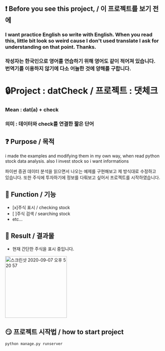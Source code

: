 ## ❗ Before you see this project, / 이 프로젝트를 보기 전에
### I want practice English so write with English. When you read this, little bit look so weird cause I don't used translate I ask for understanding on that point. Thanks.
### 작성자는 한국인으로 영어를 연습하기 위해 영어도 같이 적어져 있습니다. 번역기를 이용하지 않기에 다소 어눌한 것에 양해를 구합니다.

# 🔒Project : datCheck / 프로젝트 : 댓체크
### Mean : dat(a) + check
### 의미 : 데이터와 check를 연결한 짧은 단어

## ❓ Purpose / 목적
i made the examples and modifying them in my own way, when read python stock data analysis. also I invest stock so i want informations 

파이썬 증권 데이터 분석을 읽으면서 나오는 예제를 구현해보고 제 방식대로 수정하고 있습니다. 또한 주식에 투자하기에 정보를 다뤄보고 싶어서 프로젝트를 시작하였습니다.
  

## 🎁 Function / 기능
- [x]주식 표시 / checking stock
- [ ]주식 검색 / searching stock
- etc...

## 🤔 Result / 결과물
- 현재 간단한 주식을 표시 중입니다.
<img width="200" alt="스크린샷 2020-09-07 오후 5 20 57" src="https://user-images.githubusercontent.com/51693390/92367171-0bb00d00-f131-11ea-949b-fd697afc581b.jpg">

## 😏 프로젝트 시작법 / how to start project
``` python manage.py runserver ```
